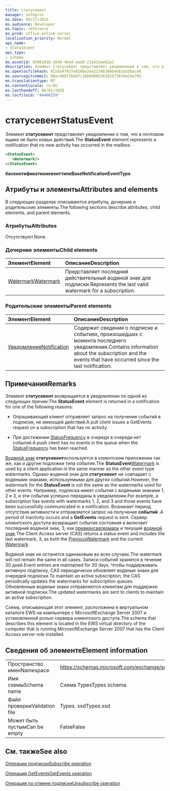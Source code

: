 ```yaml
---
title: статусевент
manager: sethgros
ms.date: 09/17/2015
ms.audience: Developer
ms.topic: reference
ms.prod: office-online-server
localization_priority: Normal
api_name:
- StatusEvent
api_type:
- schema
ms.assetid: d3901818-2640-4bed-aad8-21a61aee62a1
description: Элемент Статусевент представляет уведомление о том, что в почтовом ящике не было новых действий.
ms.openlocfilehash: 8158a47937a810be2ea22346384b4e61da56ac48
ms.sourcegitcommit: 88ec988f2bb67c1866d06b361615f3674a24e795
ms.translationtype: MT
ms.contentlocale: ru-RU
ms.lasthandoff: 06/01/2020
ms.locfileid: "44468259"
---
```

# <a name="statusevent"></a><span data-ttu-id="e751a-103">статусевент</span><span class="sxs-lookup"><span data-stu-id="e751a-103">StatusEvent</span></span>

<span data-ttu-id="e751a-104">Элемент **статусевент** представляет уведомление о том, что в почтовом ящике не было новых действий.</span><span class="sxs-lookup"><span data-stu-id="e751a-104">The **StatusEvent** element represents a notification that no new activity has occurred in the mailbox.</span></span> 
  
```xml
<StatusEvent>
   <Watermark/>
</StatusEvent>
```

 <span data-ttu-id="e751a-105">**басенотификатионевенттипе**</span><span class="sxs-lookup"><span data-stu-id="e751a-105">**BaseNotificationEventType**</span></span>
## <a name="attributes-and-elements"></a><span data-ttu-id="e751a-106">Атрибуты и элементы</span><span class="sxs-lookup"><span data-stu-id="e751a-106">Attributes and elements</span></span>

<span data-ttu-id="e751a-107">В следующих разделах описываются атрибуты, дочерние и родительские элементы.</span><span class="sxs-lookup"><span data-stu-id="e751a-107">The following sections describe attributes, child elements, and parent elements.</span></span>
  
### <a name="attributes"></a><span data-ttu-id="e751a-108">Атрибуты</span><span class="sxs-lookup"><span data-stu-id="e751a-108">Attributes</span></span>

<span data-ttu-id="e751a-109">Отсутствуют.</span><span class="sxs-lookup"><span data-stu-id="e751a-109">None.</span></span>
  
### <a name="child-elements"></a><span data-ttu-id="e751a-110">Дочерние элементы</span><span class="sxs-lookup"><span data-stu-id="e751a-110">Child elements</span></span>

|<span data-ttu-id="e751a-111">**Элемент**</span><span class="sxs-lookup"><span data-stu-id="e751a-111">**Element**</span></span>|<span data-ttu-id="e751a-112">**Описание**</span><span class="sxs-lookup"><span data-stu-id="e751a-112">**Description**</span></span>|
|:-----|:-----|
|[<span data-ttu-id="e751a-113">Watermark</span><span class="sxs-lookup"><span data-stu-id="e751a-113">Watermark</span></span>](watermark.md) <br/> |<span data-ttu-id="e751a-114">Представляет последний действительный водяной знак для подписки.</span><span class="sxs-lookup"><span data-stu-id="e751a-114">Represents the last valid watermark for a subscription.</span></span>  <br/> |
   
### <a name="parent-elements"></a><span data-ttu-id="e751a-115">Родительские элементы</span><span class="sxs-lookup"><span data-stu-id="e751a-115">Parent elements</span></span>

|<span data-ttu-id="e751a-116">**Элемент**</span><span class="sxs-lookup"><span data-stu-id="e751a-116">**Element**</span></span>|<span data-ttu-id="e751a-117">**Описание**</span><span class="sxs-lookup"><span data-stu-id="e751a-117">**Description**</span></span>|
|:-----|:-----|
|[<span data-ttu-id="e751a-118">Уведомление</span><span class="sxs-lookup"><span data-stu-id="e751a-118">Notification</span></span>](notification-ex15websvcsotherref.md) <br/> |<span data-ttu-id="e751a-119">Содержит сведения о подписке и событиях, произошедших с момента последнего уведомления.</span><span class="sxs-lookup"><span data-stu-id="e751a-119">Contains information about the subscription and the events that have occurred since the last notification.</span></span>  <br/> |
   
## <a name="remarks"></a><span data-ttu-id="e751a-120">Примечания</span><span class="sxs-lookup"><span data-stu-id="e751a-120">Remarks</span></span>

<span data-ttu-id="e751a-121">Элемент **статусевент** возвращается в уведомлении по одной из следующих причин:</span><span class="sxs-lookup"><span data-stu-id="e751a-121">The **StatusEvent** element is returned in a notification for one of the following reasons:</span></span> 
  
- <span data-ttu-id="e751a-122">Опрашивающий клиент отправляет запрос на получение событий в подписке, не имеющей действий.</span><span class="sxs-lookup"><span data-stu-id="e751a-122">A pull client issues a GetEvents request on a subscription that has no activity.</span></span>
    
- <span data-ttu-id="e751a-123">При достижении [StatusFrequency](statusfrequency.md) в очереди в очереди нет событий.</span><span class="sxs-lookup"><span data-stu-id="e751a-123">A push client has no events in the queue when the [StatusFrequency](statusfrequency.md) has been reached.</span></span> 
    
<span data-ttu-id="e751a-124">[Водяной знак](watermark.md) **статусевент**используется в клиентском приложении так же, как и другие подложки типа события.</span><span class="sxs-lookup"><span data-stu-id="e751a-124">The **StatusEvent**[Watermark](watermark.md) is used by a client application in the same manner as the other event type watermarks.</span></span> <span data-ttu-id="e751a-125">Однако водяной знак для **статусевент** не совпадает с водяными знаками, используемыми для других событий.</span><span class="sxs-lookup"><span data-stu-id="e751a-125">However, the watermark for the **StatusEvent** is not the same as the watermarks used for other events.</span></span> <span data-ttu-id="e751a-126">Например, подписка имеет события с водяными знаками 1, 2 и 3, и эти события успешно переданы в уведомлении.</span><span class="sxs-lookup"><span data-stu-id="e751a-126">For example, a subscription has events with watermarks 1, 2, and 3 and those events have been successfully communicated in a notification.</span></span> <span data-ttu-id="e751a-127">Возникает период отсутствия активности и отправляется запрос на получение **событий** .</span><span class="sxs-lookup"><span data-stu-id="e751a-127">A period of inactivity occurs and a **GetEvents** request is sent.</span></span> <span data-ttu-id="e751a-128">Сервер клиентского доступа возвращает событие состояния и включает последний водяной знак, 3, как [превиаусватермарк](previouswatermark.md) и текущий [водяной знак](watermark.md).</span><span class="sxs-lookup"><span data-stu-id="e751a-128">The Client Access server (CAS) returns a status event and includes the last watermark, 3, as both the [PreviousWatermark](previouswatermark.md) and the current [Watermark](watermark.md).</span></span>
  
<span data-ttu-id="e751a-129">Водяной знак не останется одинаковым во всех случаях.</span><span class="sxs-lookup"><span data-stu-id="e751a-129">The watermark will not remain the same in all cases.</span></span> <span data-ttu-id="e751a-130">Записи событий хранятся в течение 30 дней.</span><span class="sxs-lookup"><span data-stu-id="e751a-130">Event entries are maintained for 30 days.</span></span> <span data-ttu-id="e751a-131">Чтобы поддерживать активную подписку, CAS периодически обновляет водяные знаки для очередей подписки.</span><span class="sxs-lookup"><span data-stu-id="e751a-131">To maintain an active subscription, the CAS periodically updates the watermarks for subscription queues.</span></span> <span data-ttu-id="e751a-132">Обновленные водяные знаки отправляются клиентам для поддержки активной подписки.</span><span class="sxs-lookup"><span data-stu-id="e751a-132">The updated watermarks are sent to clients to maintain an active subscription.</span></span>
  
<span data-ttu-id="e751a-133">Схема, описывающая этот элемент, расположена в виртуальном каталоге EWS на компьютере с MicrosoftExchange Server 2007 и установленной ролью сервера клиентского доступа.</span><span class="sxs-lookup"><span data-stu-id="e751a-133">The schema that describes this element is located in the EWS virtual directory of the computer that is running MicrosoftExchange Server 2007 that has the Client Access server role installed.</span></span>
  
## <a name="element-information"></a><span data-ttu-id="e751a-134">Сведения об элементе</span><span class="sxs-lookup"><span data-stu-id="e751a-134">Element information</span></span>

|||
|:-----|:-----|
|<span data-ttu-id="e751a-135">Пространство имен</span><span class="sxs-lookup"><span data-stu-id="e751a-135">Namespace</span></span>  <br/> |https://schemas.microsoft.com/exchange/services/2006/types  <br/> |
|<span data-ttu-id="e751a-136">Имя схемы</span><span class="sxs-lookup"><span data-stu-id="e751a-136">Schema name</span></span>  <br/> |<span data-ttu-id="e751a-137">Схема Types</span><span class="sxs-lookup"><span data-stu-id="e751a-137">Types schema</span></span>  <br/> |
|<span data-ttu-id="e751a-138">Файл проверки</span><span class="sxs-lookup"><span data-stu-id="e751a-138">Validation file</span></span>  <br/> |<span data-ttu-id="e751a-139">Types. xsd</span><span class="sxs-lookup"><span data-stu-id="e751a-139">Types.xsd</span></span>  <br/> |
|<span data-ttu-id="e751a-140">Может быть пустым</span><span class="sxs-lookup"><span data-stu-id="e751a-140">Can be empty</span></span>  <br/> |<span data-ttu-id="e751a-141">False</span><span class="sxs-lookup"><span data-stu-id="e751a-141">False</span></span>  <br/> |
   
## <a name="see-also"></a><span data-ttu-id="e751a-142">См. также</span><span class="sxs-lookup"><span data-stu-id="e751a-142">See also</span></span>



[<span data-ttu-id="e751a-143">Операции подписки</span><span class="sxs-lookup"><span data-stu-id="e751a-143">Subscribe operation</span></span>](subscribe-operation.md)
  
[<span data-ttu-id="e751a-144">Операция GetEvents</span><span class="sxs-lookup"><span data-stu-id="e751a-144">GetEvents operation</span></span>](getevents-operation.md)
  
[<span data-ttu-id="e751a-145">Операция по отмене подписки</span><span class="sxs-lookup"><span data-stu-id="e751a-145">Unsubscribe operation</span></span>](unsubscribe-operation.md)

